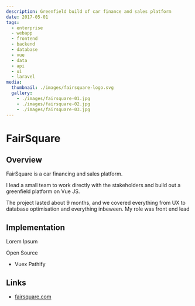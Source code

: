 ```yaml
---
description: Greenfield build of car finance and sales platform 
date: 2017-05-01
tags:
  - enterprise
  - webapp
  - frontend
  - backend
  - database
  - vue
  - data
  - api
  - ui
  - laravel
media:
  thumbnail: ./images/fairsquare-logo.svg
  gallery:
    - ./images/fairsquare-01.jpg
    - ./images/fairsquare-02.jpg
    - ./images/fairsquare-03.jpg
---
```


# FairSquare

## Overview

FairSquare is a car financing and sales platform.

I lead a small team to work directly with the stakeholders and build out a greenfield platform on Vue JS.

The project lasted about 9 months, and we covered everything from UX to database optimisation and everything inbeween. My role was front end lead



## Implementation

Lorem Ipsum

Open Source

- Vuex Pathify

## Links

- [fairsquare.com](https://fairsquare.com)


